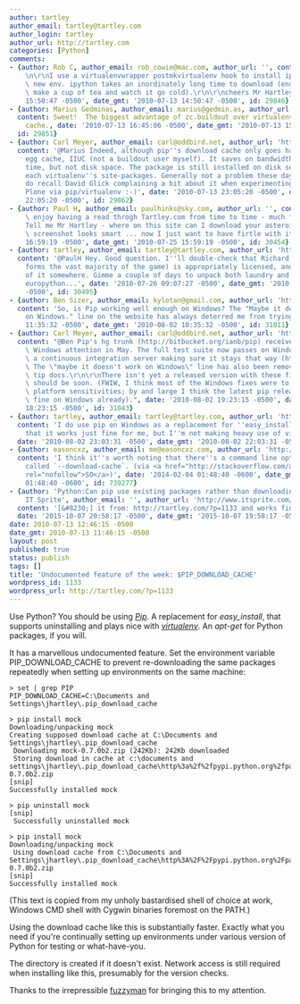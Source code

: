 ```yaml
---
author: tartley
author_email: tartley@tartley.com
author_login: tartley
author_url: http://tartley.com
categories: [Python]
comments:
- {author: Rob C, author_email: rob_cowie@mac.com, author_url: '', content: "You beauty!\r\
    \n\r\nI use a virtualenvwrapper postmkvirtualenv hook to install ipython in every\
    \ new env. ipython takes an inordinately long time to download (enough time to\
    \ make a cup of tea and watch it go cold).\r\n\r\ncheers Mr Hartley!", date: '2010-07-13
    15:50:47 -0500', date_gmt: '2010-07-13 14:50:47 -0500', id: 29846}
- {author: Marius Gedminas, author_email: marius@gedmin.as, author_url: 'http://gedmin.as',
  content: Sweet!  The biggest advantage of zc.buildout over virtualenv was its egg
    cache., date: '2010-07-13 16:45:06 -0500', date_gmt: '2010-07-13 15:45:06 -0500',
  id: 29851}
- {author: Carl Meyer, author_email: carl@oddbird.net, author_url: 'http://www.oddbird.net',
  content: '@Marius Indeed, although pip''s download cache only goes halfway to buildout''s
    egg cache, IIUC (not a buildout user myself). It saves on bandwidth and download
    time, but not disk space. The package is still installed on disk separately within
    each virtualenv''s site-packages. Generally not a problem these days, though I
    do recall David Glick complaining a bit about it when experimenting with installing
    Plone via pip/virtualenv :-)', date: '2010-07-13 23:05:20 -0500', date_gmt: '2010-07-13
    22:05:20 -0500', id: 29862}
- {author: Paul H, author_email: paulhinks@sky.com, author_url: '', content: "I do\
    \ enjoy having a read throgh Tartley.com from time to time - much fun!!\r\n\r\n\
    Tell me Mr Hartley - where on this site can I download your asteroid game ...\
    \ screenshot looks smart ... now I just want to have firtle with it ... :)", date: '2010-07-25
    16:59:19 -0500', date_gmt: '2010-07-25 15:59:19 -0500', id: 30454}
- {author: tartley, author_email: tartley@tartley.com, author_url: 'http://tartley.com',
  content: '@PaulH Hey. Good question. I''ll double-check that Richard''s code (which
    forms the vast majority of the game) is appropriately licensed, and add a download
    of it somewhere. Gimme a couple of days to unpack both laundry and my mind from
    europython...', date: '2010-07-26 09:07:27 -0500', date_gmt: '2010-07-26 08:07:27
    -0500', id: 30495}
- {author: Ben Sizer, author_email: kylotan@gmail.com, author_url: 'http://www.ebonyfortress.com/blog',
  content: 'So, is Pip working well enough on Windows? The "Maybe it doesn''t work
    on Windows." line on the website has always deterred me from trying it.', date: '2010-08-02
    11:35:32 -0500', date_gmt: '2010-08-02 10:35:32 -0500', id: 31011}
- {author: Carl Meyer, author_email: carl@oddbird.net, author_url: 'http://www.oddbird.net',
  content: "@Ben Pip's hg trunk (http://bitbucket.org/ianb/pip) received a lot of\
    \ Windows attention in May. The full test suite now passes on Windows, and there's\
    \ a continuous integration server making sure it stays that way (http://ci.cloudsilverlining.org/view/pip/).\
    \ The \"maybe it doesn't work on Windows\" line has also been removed from the\
    \ tip docs.\r\n\r\nThere isn't yet a released version with these fixes, but there\
    \ should be soon. (FWIW, I think most of the Windows fixes were to test-suite\
    \ platform sensitivities; by and large I think the latest pip release does work\
    \ fine on Windows already).", date: '2010-08-02 19:23:15 -0500', date_gmt: '2010-08-02
    18:23:15 -0500', id: 31043}
- {author: tartley, author_email: tartley@tartley.com, author_url: 'http://tartley.com',
  content: 'I do use pip on Windows as a replacement for ''easy_install'', and at
    that it works just fine for me, but I''m not making heavy use of virtualenv.',
  date: '2010-08-02 23:03:31 -0500', date_gmt: '2010-08-02 22:03:31 -0500', id: 31053}
- {author: easoncxz, author_email: me@easoncxz.com, author_url: 'http://blog.easoncxz.com',
  content: 'I think it''s worth noting that there''s a command line option available
    called `--download-cache`. (via <a href="http://stackoverflow.com/a/5338383/1349048"
    rel="nofollow">SO</a>)', date: '2014-02-04 01:48:40 -0600', date_gmt: '2014-02-04
    01:48:40 -0600', id: 739277}
- {author: 'Python:Can pip use existing packages rather than downloading again? &#8211;
    IT Sprite', author_email: '', author_url: 'http://www.itsprite.com/pythoncan-pip-use-existing-packages-rather-than-downloading-again/',
  content: '[&#8230;] it from: http://tartley.com/?p=1133 and works fine for [&#8230;]',
  date: '2015-10-07 20:58:17 -0500', date_gmt: '2015-10-07 19:58:17 -0500', id: 1061433}
date: 2010-07-13 12:46:15 -0500
date_gmt: 2010-07-13 11:46:15 -0500
layout: post
published: true
status: publish
tags: []
title: 'Undocumented feature of the week: $PIP_DOWNLOAD_CACHE'
wordpress_id: 1133
wordpress_url: http://tartley.com/?p=1133
---
```


Use Python? You should be using
[*Pip*](http://pypi.python.org/pypi/pip). A replacement for
*easy\_install*, that supports uninstalling and plays nice with
[*virtualenv*](http://pypi.python.org/pypi/virtualenv). An *apt-get* for
Python packages, if you will.

It has a marvellous undocumented feature. Set the environment variable
PIP\_DOWNLOAD\_CACHE to prevent re-downloading the same packages
repeatedly when setting up environments on the same machine:

```
> set | grep PIP
PIP_DOWNLOAD_CACHE=C:\Documents and Settings\jhartley\.pip_download_cache

> pip install mock
Downloading/unpacking mock
Creating supposed download cache at C:\Documents and Settings\jhartley\.pip_download_cache
 Downloading mock-0.7.0b2.zip (242Kb): 242Kb downloaded
 Storing download in cache at c:\documents and settings\jhartley\.pip_download_cache\http%3a%2f%2fpypi.python.org%2fpackages%2fsource%2fm%2fmock%2fmock-0.7.0b2.zip
[snip]
Successfully installed mock

> pip uninstall mock
[snip]
 Successfully uninstalled mock

> pip install mock
Downloading/unpacking mock
 Using download cache from C:\Documents and Settings\jhartley\.pip_download_cache\http%3A%2F%2Fpypi.python.org%2Fpackages%2Fsource%2Fm%2Fmock%2Fmock-0.7.0b2.zip
[snip]
Successfully installed mock
```

(This text is copied from my unholy bastardised shell of choice at work,
Windows CMD shell with Cygwin binaries foremost on the PATH.)

Using the download cache like this is substantially faster. Exactly what
you need if you're continually setting up environments under various
version of Python for testing or what-have-you.

The directory is created if it doesn't exist. Network access is still
required when installing like this, presumably for the version checks.

Thanks to the irrepressible
[fuzzyman](http://www.voidspace.org.uk/python/weblog/arch_d7_2010_07_10.shtml#e1185)
for bringing this to my attention.

